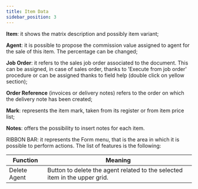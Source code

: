 ```yaml
---
title: Item Data
sidebar_position: 3
---
```


**Item**: it shows the matrix description and possibly item variant;

**Agent**: it is possible to propose the commission value assigned to agent for the sale of this item. The percentage can be changed;

**Job Order**: it refers to the sales job order associated to the document. This can be assigned, in case of sales order, thanks to 'Execute from job order' procedure or can be assigned thanks to field help (double click on yellow section); 

**Order Reference** (invoices or delivery notes) refers to the order on which the delivery note has been created; 

**Mark**: represents the item mark, taken from its register or from item price list; 

**Notes**: offers the possibility to insert notes for each item. 

RIBBON BAR: it represents the Form menu, that is the area in which it is possible to perform actions. The list of features is the following: 



| Function | Meaning |
| --- | --- |
| Delete Agent | Button to delete the agent related to the selected item in the upper grid. |






